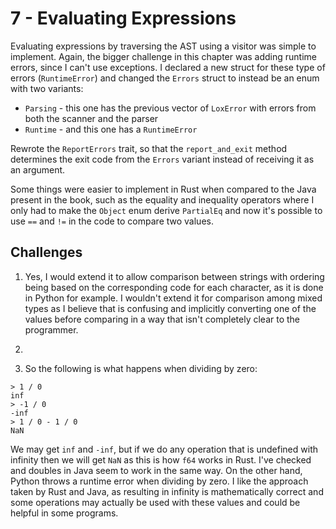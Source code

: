 # 7 - Evaluating Expressions

Evaluating expressions by traversing the AST using a visitor was simple to implement. Again, the bigger challenge in this chapter was adding runtime errors, since I can't use exceptions. I declared a new struct for these type of errors (`RuntimeError`) and changed the `Errors` struct to instead be an enum with two variants:
- `Parsing` - this one has the previous vector of `LoxError` with errors from both the scanner and the parser
- `Runtime` - and this one has a `RuntimeError`

Rewrote the `ReportErrors` trait, so that the `report_and_exit` method determines the exit code from the `Errors` variant instead of receiving it as an argument.  

Some things were easier to implement in Rust when compared to the Java present in the book, such as the equality and inequality operators where I only had to make the `Object` enum derive `PartialEq` and now it's possible to use `==` and `!=` in the code to compare two values.

## Challenges
1. Yes, I would extend it to allow comparison between strings with ordering being based on the corresponding code for each character, as it is done in Python for example. I wouldn't extend it for comparison among mixed types as I believe that is confusing and implicitly converting one of the values before comparing in a way that isn't completely clear to the programmer.

2. 

3. So the following is what happens when dividing by zero:
```
> 1 / 0
inf
> -1 / 0
-inf
> 1 / 0 - 1 / 0
NaN
```

We may get `inf` and `-inf`, but if we do any operation that is undefined with infinity then we will get `NaN` as this is how `f64` works in Rust. I've checked and doubles in Java seem to work in the same way. On the other hand, Python throws a runtime error when dividing by zero. I like the approach taken by Rust and Java, as resulting in infinity is mathematically correct and some operations may actually be used with these values and could be helpful in some programs.
